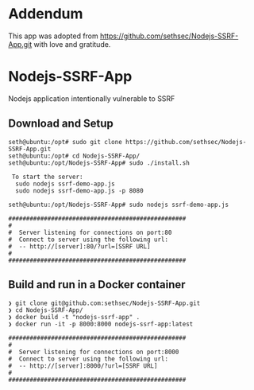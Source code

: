 # Addendum

This app was adopted from https://github.com/sethsec/Nodejs-SSRF-App.git with love and gratitude.

# Nodejs-SSRF-App
Nodejs application intentionally vulnerable to SSRF

## Download and Setup

```ShellSession
seth@ubuntu:/opt# sudo git clone https://github.com/sethsec/Nodejs-SSRF-App.git
seth@ubuntu:/opt# cd Nodejs-SSRF-App/
seth@ubuntu:/opt/Nodejs-SSRF-App# sudo ./install.sh

 To start the server:
  sudo nodejs ssrf-demo-app.js
  sudo nodejs ssrf-demo-app.js -p 8080

seth@ubuntu:/opt/Nodejs-SSRF-App# sudo nodejs ssrf-demo-app.js

##################################################
#
#  Server listening for connections on port:80
#  Connect to server using the following url:
#  -- http://[server]:80/?url=[SSRF URL]
#
##################################################

```

## Build and run in a Docker container

```ShellSession
❯ git clone git@github.com:sethsec/Nodejs-SSRF-App.git
❯ cd Nodejs-SSRF-App/
❯ docker build -t "nodejs-ssrf-app" .
❯ docker run -it -p 8000:8000 nodejs-ssrf-app:latest

##################################################
#
#  Server listening for connections on port:8000
#  Connect to server using the following url:
#  -- http://[server]:8000/?url=[SSRF URL]
#
##################################################
```
